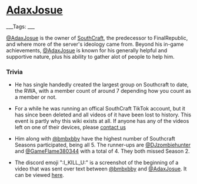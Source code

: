 # [AdaxJosue](#adaxjouse)
___Tags: ___

[@AdaxJosue](#adaxjosue) is the owner of [SouthCraft](#southcraft), the predecessor to FinalRepublic, and where more of the server's ideology came from. Beyond his in-game achievements, [@AdaxJosue](#adaxjosue) is known for his generally helpful and supportive nature, plus his ability to gather alot of people to help him.

### Trivia

*   He has single handedly created the largest group on Southcraft to date, the RWA, with a member count of around 7 depending how you count as a member or not.
  
*   For a while he was running an offical SouthCraft TikTok account, but it has since been deleted and all videos of it have been lost to history. This event is partly why this wiki exists at all. If anyone has any of the videos left on one of their devices, please [contact us](about.html "Our Contact Page
Click to Visit Page")
  
*   Him along with [@bmbxbby](#bmbxbby) have the highest number of Southcraft Seasons participated, being all 5. The runner-ups are [@DJzombiehunter](#djzombiehunter) and [@GameFlame380344](#GameFlame380344) with a total of 4. They both missed Season 2.
  
*   The discord emoji ":I\_KILL\_U:" is a screenshot of the beginning of a video that was sent over text between [@bmbxbby](#bmbxbby) and [@AdaxJosue](#adaxjosue). It can be viewed [here](#southcraft-conflicts).